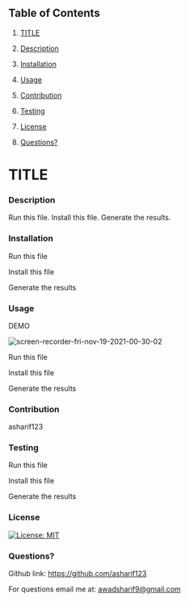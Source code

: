 ## Table of Contents


1. [TITLE](#title)

2. [Description](#description)

2. [Installation](#installation)

2. [Usage](#usage)

2. [Contribution](#contribution)

2. [Testing](#testing)

2. [License](#license)

2. [Questions?](#questions)

# TITLE


### Description

Run this file. Install this file. Generate the results.

### Installation

Run this file

 Install this file

 Generate the results



### Usage

DEMO

![screen-recorder-fri-nov-19-2021-00-30-02](https://user-images.githubusercontent.com/49471791/142593100-11ce723e-0003-44d4-b525-dab4e38650a4.gif)


Run this file

 Install this file

 Generate the results



### Contribution

asharif123

### Testing

Run this file

 Install this file

 Generate the results



### License

[![License: MIT](https://img.shields.io/badge/License-MIT-yellow.svg)](https://opensource.org/licenses/MIT)

### Questions?

Github link: https://github.com/asharif123

For questions email me at: awadsharif9@gmail.com

